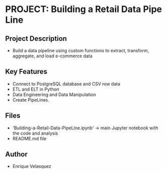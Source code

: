 # PROJECT: Building a Retail Data Pipe Line

## Project Description
- Build a data pipeline using custom functions to extract, transform, aggregate, and load e-commerce data  

## Key Features
- Connect to PostgreSQL database and CSV row data
- ETL and ELT in Python
- Data Engineering and Data Manipulation
- Create PipeLines.

## Files
- 'Building-a-Retail-Data-PipeLine.ipynb' → main Jupyter notebook with the code and analysis
- README.md file

## Author
- Enrique Velasquez

